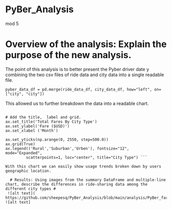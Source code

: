 # PyBer_Analysis
mod 5

# Overview of the analysis: Explain the purpose of the new analysis. #
  The point of this analysis is to better present the Pyber driver date  y combining the two csv files of ride data and city data into a single readable file.
  ```
  pyber_data_df = pd.merge(ride_data_df, city_data_df, how="left", on=["city", "city"])
  ````
This allowed us to further breakdown the data into a readable chart.
```ax = week_fares_by_date.plot(figsize=(20, 7.5))

# Add the title,  label and grid.
ax.set_title('Total Fares By City Type')
ax.set_ylabel('Fare ($USD)')
ax.set_xlabel ('Month')

ax.set_yticks(np.arange(0, 2550, step=500.0))
ax.grid(True)
ax.legend(('Rural','Suburban','Urben'), fontsize="12", mode="Expanded",
         scatterpoints=1, loc="center", title="City Type") ```

With this chart we can easily show usage trends broken down by users geographic location.

  # Results: Using images from the summary DataFrame and multiple-line chart, describe the differences in ride-sharing data among the different city types #
 ![alt text]( https://github.com/sheepesq/PyBer_Analysis/blob/main/analysis/PyBer_fare_summary..png)
![alt text]
